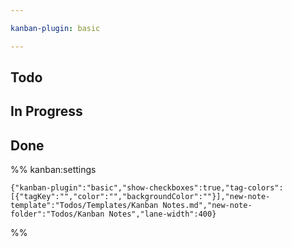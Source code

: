 ```yaml
---

kanban-plugin: basic

---
```


## Todo



## In Progress



## Done





%% kanban:settings
```
{"kanban-plugin":"basic","show-checkboxes":true,"tag-colors":[{"tagKey":"","color":"","backgroundColor":""}],"new-note-template":"Todos/Templates/Kanban Notes.md","new-note-folder":"Todos/Kanban Notes","lane-width":400}
```
%%